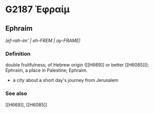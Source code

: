 # G2187 Ἐφραίμ

## Ephraím

_(ef-rah-im' | eh-FREM | ay-FRAME)_

### Definition

double fruitfulness; of Hebrew origin ([[H669]] or better [[H6085]]); Ephraim, a place in Palestine; Ephraim.

- a city about a short day's journey from Jerusalem

### See also

[[H669]], [[H6085]]

